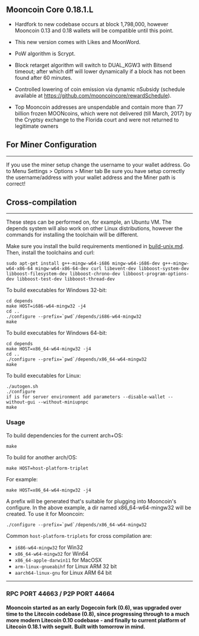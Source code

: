 ## Mooncoin Core 0.18.1.L


* Hardfork to new codebase occurs at block 1,798,000, however Mooncoin 0.13 and 0.18 wallets will be compatible until this point.

* This new version comes with Likes and MoonWord.

* PoW algorithm is Scrypt.

* Block retarget algorithm will switch to DUAL_KGW3 with Bitsend timeout; after which diff will lower dynamically if a block has not been found after 60 minutes.

* Controlled lowering of coin emission via dynamic nSubsidy (schedule available at https://github.com/mooncoincore/rewardSchedule).

* Top Mooncoin addresses are unspendable and contain more than 77 billion frozen MOONcoins, which were not delivered (till March, 2017) by the Cryptsy exchange to the Florida court and were not returned to legitimate owners


## For Miner Configuration
-------------------

If you use the miner setup change the username to your wallet address.
Go to Menu Settings > Options > Miner tab
Be sure you have setup correctly the username/address with your wallet address and the Miner path is correct!


## Cross-compilation
-------------------

These steps can be performed on, for example, an Ubuntu VM. The depends system
will also work on other Linux distributions, however the commands for
installing the toolchain will be different.

Make sure you install the build requirements mentioned in
[build-unix.md](/doc/build-unix.md).
Then, install the toolchains and curl:

    sudo apt-get install g++-mingw-w64-i686 mingw-w64-i686-dev g++-mingw-w64-x86-64 mingw-w64-x86-64-dev curl libevent-dev libboost-system-dev libboost-filesystem-dev libboost-chrono-dev libboost-program-options-dev libboost-test-dev libboost-thread-dev

To build executables for Windows 32-bit:

    cd depends
    make HOST=i686-w64-mingw32 -j4
    cd ..
    ./configure --prefix=`pwd`/depends/i686-w64-mingw32
    make

To build executables for Windows 64-bit:

    cd depends
    make HOST=x86_64-w64-mingw32 -j4
    cd ..
    ./configure --prefix=`pwd`/depends/x86_64-w64-mingw32
    make
    
To build executables for Linux:

    ./autogen.sh
    ./configure
    if is for server environment add parameters --disable-wallet --without-gui --without-miniupnpc
    make


### Usage

To build dependencies for the current arch+OS:

    make

To build for another arch/OS:

    make HOST=host-platform-triplet

For example:

    make HOST=x86_64-w64-mingw32 -j4

A prefix will be generated that's suitable for plugging into Mooncoin's
configure. In the above example, a dir named x86_64-w64-mingw32 will be
created. To use it for Mooncoin:

    ./configure --prefix=`pwd`/depends/x86_64-w64-mingw32

Common `host-platform-triplets` for cross compilation are:

- `i686-w64-mingw32` for Win32
- `x86_64-w64-mingw32` for Win64
- `x86_64-apple-darwin11` for MacOSX
- `arm-linux-gnueabihf` for Linux ARM 32 bit
- `aarch64-linux-gnu` for Linux ARM 64 bit
_____



### RPC PORT 44663 / P2P PORT 44664

#### Mooncoin started as an early Dogecoin fork (0.6), was upgraded over time to the Litecoin codebase (0.8), since progressing through to a much more modern Litecoin 0.10 codebase - and finally to current platform of Litecoin 0.18.1 with segwit. Built with tomorrow in mind.

